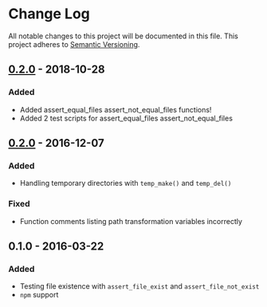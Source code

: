 # Change Log

All notable changes to this project will be documented in this file.
This project adheres to [Semantic Versioning](http://semver.org/).


## [0.2.0] - 2018-10-28

### Added

- Added assert_equal_files assert_not_equal_files functions!
- Added 2 test scripts for assert_equal_files assert_not_equal_files


## [0.2.0] - 2016-12-07

### Added

- Handling temporary directories with `temp_make()` and `temp_del()`

### Fixed

- Function comments listing path transformation variables incorrectly


## 0.1.0 - 2016-03-22

### Added

- Testing file existence with `assert_file_exist` and
  `assert_file_not_exist`
- `npm` support


[0.2.0]: https://github.com/ztombol/bats-file/compare/v0.1.0...v0.2.0
